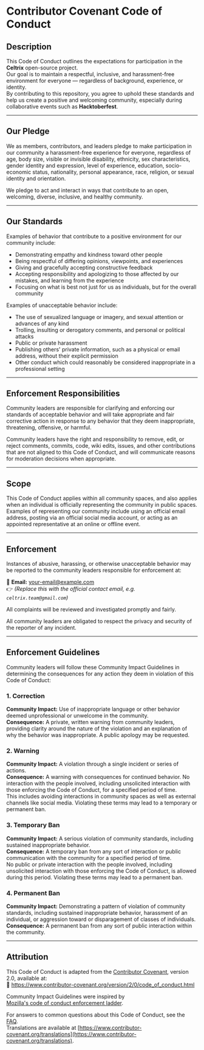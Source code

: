# Contributor Covenant Code of Conduct

## Description

This Code of Conduct outlines the expectations for participation in the **Celtrix** open-source project.  
Our goal is to maintain a respectful, inclusive, and harassment-free environment for everyone — regardless of background, experience, or identity.  
By contributing to this repository, you agree to uphold these standards and help us create a positive and welcoming community, especially during collaborative events such as **Hacktoberfest**.

---

## Our Pledge

We as members, contributors, and leaders pledge to make participation in our
community a harassment-free experience for everyone, regardless of age, body
size, visible or invisible disability, ethnicity, sex characteristics, gender
identity and expression, level of experience, education, socio-economic status,
nationality, personal appearance, race, religion, or sexual identity
and orientation.

We pledge to act and interact in ways that contribute to an open, welcoming,
diverse, inclusive, and healthy community.

---

## Our Standards

Examples of behavior that contribute to a positive environment for our
community include:

* Demonstrating empathy and kindness toward other people  
* Being respectful of differing opinions, viewpoints, and experiences  
* Giving and gracefully accepting constructive feedback  
* Accepting responsibility and apologizing to those affected by our mistakes, and learning from the experience  
* Focusing on what is best not just for us as individuals, but for the overall community  

Examples of unacceptable behavior include:

* The use of sexualized language or imagery, and sexual attention or advances of any kind  
* Trolling, insulting or derogatory comments, and personal or political attacks  
* Public or private harassment  
* Publishing others' private information, such as a physical or email address, without their explicit permission  
* Other conduct which could reasonably be considered inappropriate in a professional setting  

---

## Enforcement Responsibilities

Community leaders are responsible for clarifying and enforcing our standards of
acceptable behavior and will take appropriate and fair corrective action in
response to any behavior that they deem inappropriate, threatening, offensive,
or harmful.

Community leaders have the right and responsibility to remove, edit, or reject
comments, commits, code, wiki edits, issues, and other contributions that are
not aligned to this Code of Conduct, and will communicate reasons for moderation
decisions when appropriate.

---

## Scope

This Code of Conduct applies within all community spaces, and also applies when
an individual is officially representing the community in public spaces.  
Examples of representing our community include using an official email address,
posting via an official social media account, or acting as an appointed
representative at an online or offline event.

---

## Enforcement

Instances of abusive, harassing, or otherwise unacceptable behavior may be
reported to the community leaders responsible for enforcement at:

📧 **Email:** your-email@example.com  
👉 *(Replace this with the official contact email, e.g. `celtrix.team@gmail.com`)*

All complaints will be reviewed and investigated promptly and fairly.

All community leaders are obligated to respect the privacy and security of the
reporter of any incident.

---

## Enforcement Guidelines

Community leaders will follow these Community Impact Guidelines in determining
the consequences for any action they deem in violation of this Code of Conduct:

### 1. Correction
**Community Impact:** Use of inappropriate language or other behavior deemed
unprofessional or unwelcome in the community.  
**Consequence:** A private, written warning from community leaders, providing
clarity around the nature of the violation and an explanation of why the
behavior was inappropriate. A public apology may be requested.

### 2. Warning
**Community Impact:** A violation through a single incident or series of actions.  
**Consequence:** A warning with consequences for continued behavior. No
interaction with the people involved, including unsolicited interaction with
those enforcing the Code of Conduct, for a specified period of time.  
This includes avoiding interactions in community spaces as well as external
channels like social media. Violating these terms may lead to a temporary or
permanent ban.

### 3. Temporary Ban
**Community Impact:** A serious violation of community standards, including
sustained inappropriate behavior.  
**Consequence:** A temporary ban from any sort of interaction or public
communication with the community for a specified period of time.  
No public or private interaction with the people involved, including unsolicited
interaction with those enforcing the Code of Conduct, is allowed during this
period. Violating these terms may lead to a permanent ban.

### 4. Permanent Ban
**Community Impact:** Demonstrating a pattern of violation of community
standards, including sustained inappropriate behavior, harassment of an
individual, or aggression toward or disparagement of classes of individuals.  
**Consequence:** A permanent ban from any sort of public interaction within
the community.

---

## Attribution

This Code of Conduct is adapted from the [Contributor Covenant][homepage],
version 2.0, available at:  
🔗 https://www.contributor-covenant.org/version/2/0/code_of_conduct.html  

Community Impact Guidelines were inspired by  
[Mozilla's code of conduct enforcement ladder](https://github.com/mozilla/diversity).  

[homepage]: https://www.contributor-covenant.org  

For answers to common questions about this Code of Conduct, see the [FAQ](https://www.contributor-covenant.org/faq).  
Translations are available at [https://www.contributor-covenant.org/translations](https://www.contributor-covenant.org/translations).
